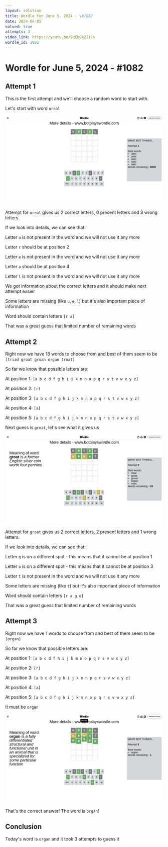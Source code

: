 ```yaml
---
layout: solution
title: Wordle for June 5, 2024 - \#1082
date: 2024-06-05
solved: true
attempts: 3
video_link: https://youtu.be/9gEUGk2IiCs
wordle_id: 1082
---
```


# Wordle for June 5, 2024 - \#1082

## Attempt 1

This is the first attempt and we'll choose a random word to start with.

Let's start with word `ureal`

![Attempt 1](2024-06-05/attempt-1.png)

Attempt for `ureal` gives us 2 correct letters, 0 present letters and 3 wrong letters.

If we look into details, we can see that:

Letter `u` is not present in the word and we will not use it any more

Letter `r` should be at position 2

Letter `e` is not present in the word and we will not use it any more

Letter `a` should be at position 4

Letter `l` is not present in the word and we will not use it any more

We got information about the correct letters and it should make next attempt easier

Some letters are missing (like `u`, `e`, `l`) but it's also important piece of information

Word should contain letters `[r a]`

That was a great guess that limited number of remaining words



## Attempt 2

Right now we have 18 words to choose from and best of them seem to be `[triad groat groan organ troat]`

So far we know that possible letters are:

At position 1: `[a b c d f g h i j k m n o p q r s t v w x y z]`

At position 2: `[r]`

At position 3: `[a b c d f g h i j k m n o p q r s t v w x y z]`

At position 4: `[a]`

At position 5: `[a b c d f g h i j k m n o p q r s t v w x y z]`

Next guess is `groat`, let's see what it gives us

![Attempt 2](2024-06-05/attempt-2.png)

Attempt for `groat` gives us 2 correct letters, 2 present letters and 1 wrong letters.

If we look into details, we can see that:

Letter `g` is on a different spot - this means that it cannot be at position 1

Letter `o` is on a different spot - this means that it cannot be at position 3

Letter `t` is not present in the word and we will not use it any more

Some letters are missing (like `t`) but it's also important piece of information

Word should contain letters `[r a g o]`

That was a great guess that limited number of remaining words



## Attempt 3

Right now we have 1 words to choose from and best of them seem to be `[organ]`

So far we know that possible letters are:

At position 1: `[a b c d f h i j k m n o p q r s v w x y z]`

At position 2: `[r]`

At position 3: `[a b c d f g h i j k m n p q r s v w x y z]`

At position 4: `[a]`

At position 5: `[a b c d f g h i j k m n o p q r s v w x y z]`

It must be `organ`

![Attempt 3](2024-06-05/attempt-3.png)

That's the correct answer! The word is `organ`!

## Conclusion

Today's word is `organ` and it took 3 attempts to guess it


